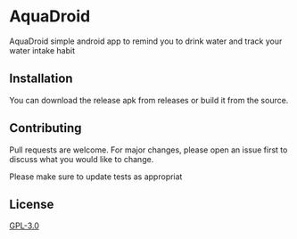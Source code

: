 # AquaDroid

AquaDroid simple android app to remind you to drink water and track your water intake habit

## Installation

You can download the release apk from releases or build it from the source.


## Contributing
Pull requests are welcome. For major changes, please open an issue first to discuss what you would like to change.

Please make sure to update tests as appropriat

## License
[GPL-3.0](https://github.com/z3r0c00l-2k/AquaDroid/blob/master/LICENSE)

